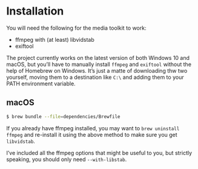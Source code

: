 Installation
============
You will need the following for the media toolkit to work:

* ffmpeg with (at least) libvidstab
* exiftool

The project currently works on the latest version of both Windows 10 and macOS, but you’ll have to manually install `ffmpeg` and `exiftool` without the help of Homebrew on Windows. It’s just a matte of downloading thw two yourself, moving them to a destination like `C:\` and adding them to your PATH environment variable.

macOS
-----

```sh
$ brew bundle --file=dependencies/Brewfile
```

If you already have ffmpeg installed, you may want to `brew uninstall ffmpeg` and re-install it using the above method to make sure you get `libvidstab`.

I’ve included all the ffmpeg options that might be useful to you, but strictly speaking, you should only need `--with-libstab`.
